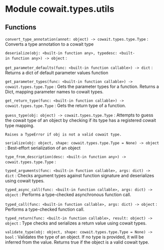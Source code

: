 Module cowait.types.utils
=========================

Functions
---------

    
`convert_type_annotation(annot: object) ‑> cowait.types.type.Type`
:   Converts a type annotation to a cowait type

    
`deserialize(obj: <built-in function any>, typedesc: <built-in function any>) ‑> object`
:   

    
`get_parameter_defaults(func: <built-in function callable>) ‑> dict`
:   Returns a dict of default parameter values function

    
`get_parameter_types(func: <built-in function callable>) ‑> cowait.types.type.Type`
:   Gets the parameter types for a function.
    Returns a Dict, mapping parameter names to cowait types.

    
`get_return_type(func: <built-in function callable>) ‑> cowait.types.type.Type`
:   Gets the return type of a function.

    
`guess_type(obj: object) ‑> cowait.types.type.Type`
:   Attempts to guess the cowait type of an object by checking if
    its type has a registered cowait type mapping.
    
    Raises a TypeError if obj is not a valid cowait type.

    
`serialize(obj: object, shape: cowait.types.type.Type = None) ‑> object`
:   Best-effort serialization of an object

    
`type_from_description(desc: <built-in function any>) ‑> cowait.types.type.Type`
:   

    
`typed_arguments(func: <built-in function callable>, args: dict) ‑> dict`
:   Checks argument types against function signature and deserializes using cowait types.

    
`typed_async_call(func: <built-in function callable>, args: dict) ‑> object`
:   Performs a type-checked asynchronous function call.

    
`typed_call(func: <built-in function callable>, args: dict) ‑> object`
:   Performs a type-checked function call.

    
`typed_return(func: <built-in function callable>, result: object) ‑> object`
:   Type checks and serializes a return value using cowait types.

    
`validate_type(obj: object, shape: cowait.types.type.Type = None) ‑> bool`
:   Validates the type of an object. If no type is provided, it will
    be inferred from the value. Returns true if the object is a valid
    cowait type.